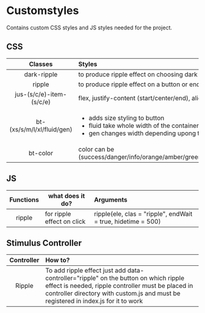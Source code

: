 # Customstyles

Contains custom CSS styles and JS styles needed for the project.

## CSS

| Classes       | Styles           					  |
|:-------------:|:--------------------------------------------------------------------------------|
| dark-ripple  | to produce ripple effect on choosing dark mode |
| ripple  | to produce ripple effect on a button or enclosed container on click |
| jus-(s/c/e)-item-(s/c/e)  | flex, justify-content (start/center/end), align-items (start/center/end) |
| bt-(xs/s/m/l/xl/fluid/gen) | <ul><li>adds size styling to button</li><li>fluid take whole width of the container</li><li>gen changes width depending upong the screen width</li></ul>|
| bt-color | color can be (success/danger/info/orange/amber/green/emerald/teal/primary/sky/blue/fuchsia/purple/violet/pink/rose/slate/secondary/neutral/black) |

## JS

| Functions     | what does it do? | Arguments |
|:-------------:|-----------------------------------------|:--------------------------------|
| ripple  | for ripple effect on click | ripple(ele, clas = "ripple", endWait = true, hidetime = 500)|

## Stimulus Controller

| Controller | How to? |
| :--------:| :------------------------------------------------------------------- |
| Ripple | To add ripple effect just add data-controller="ripple" on the button on which ripple effect is needed, ripple controller must be placed in controller directory with custom.js and must be registered in index.js for it to work|
